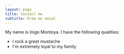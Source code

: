 ```yaml
---
layout: page
title: Contact me
subtitle: Drom me emial
---
```


My name is Inigo Montoya. I have the following qualities:

- I rock a great mustache
- I'm extremely loyal to my family

